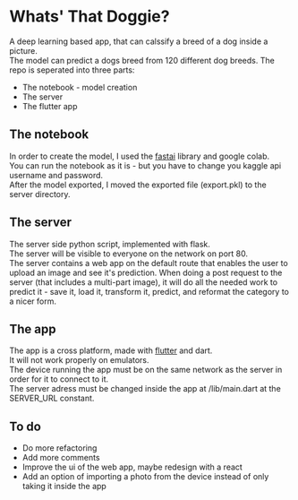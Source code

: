 # Whats' That Doggie?
A deep learning based app, that can calssify a breed of a dog inside a picture. <br>
The model can predict a dogs breed from 120 different dog breeds.
The repo is seperated into three parts:
* The notebook - model creation
* The server
* The flutter app <br>

## The notebook
In order to create the model, I used the [fastai](https://github.com/fastai/fastai) library and google colab.<br>
You can run the notebook as it is - but you have to change you kaggle api username and password.<br>
After the model exported, I moved the exported file (export.pkl) to the server directory.<br>

## The server
The server side python script, implemented with flask.<br>
The server will be visible to everyone on the network on port 80.<br>
The server contains a web app on the default route that enables the user to upload an image and see it's prediction.
When doing a post request to the server (that includes a multi-part image), it will do all the needed work to predict it - save it, load it, transform it, predict, and reformat the category to a nicer form.

## The app
The app is a cross platform, made with [flutter](https://github.com/flutter/flutter) and dart.<br>
It will not work properly on emulators. <br>
The device running the app must be on the same network as the server in order for it to connect to it. <br>
The server adress must be changed inside the app at /lib/main.dart at the SERVER_URL constant.

## To do
* Do more refactoring
* Add more comments
* Improve the ui of the web app, maybe redesign with a react
* Add an option of importing a photo from the device instead of only taking it inside the app
